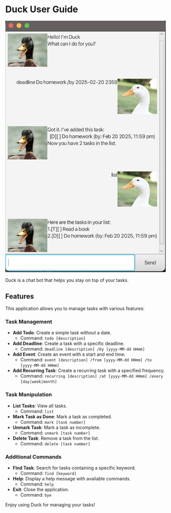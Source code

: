 # Duck User Guide

![Duck Screenshot](./Ui.png)

Duck is a chat bot that helps you stay on top of your tasks.
## Features
This application allows you to manage tasks with various features:
### Task Management
- **Add Todo**: Create a simple task without a date.
    - Command: `todo [description]`
- **Add Deadline**: Create a task with a specific deadline.
    - Command: `deadline [description] /by [yyyy-MM-dd HHmm]`
- **Add Event**: Create an event with a start and end time.
    - Command: `event [description] /from [yyyy-MM-dd HHmm] /to [yyyy-MM-dd HHmm]`
- **Add Recurring Task**: Create a recurring task with a specified frequency.
    - Command: `recurring [description] /at [yyyy-MM-dd HHmm] /every [day|week|month]`

### Task Manipulation
- **List Tasks**: View all tasks.
    - Command: `list`
- **Mark Task as Done**: Mark a task as completed.
    - Command: `mark [task number]`
- **Unmark Task**: Mark a task as incomplete.
    - Command: `unmark [task number]`
- **Delete Task**: Remove a task from the list.
    - Command: `delete [task number]`

### Additional Commands
- **Find Task**: Search for tasks containing a specific keyword.
    - Command: `find [keyword]`
- **Help**: Display a help message with available commands.
    - Command: `help`
- **Exit**: Close the application.
    - Command: `bye`

Enjoy using Duck for managing your tasks!